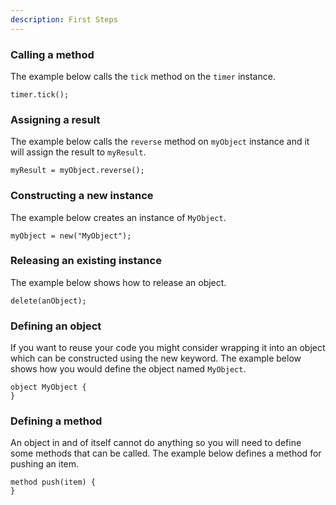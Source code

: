 ```yaml
---
description: First Steps
---
```


### Calling a  method

The example below calls the ```tick``` method on the ``timer`` instance.

  ```
  timer.tick();
  ```

### Assigning a result

The example below calls the ```reverse``` method on ```myObject``` instance and it will assign the result to ```myResult```.

  ```
  myResult = myObject.reverse();
  ```

### Constructing a new instance

The example below creates an instance of ```MyObject```. 

  ```
  myObject = new("MyObject");
  ```

### Releasing an existing instance

The example below shows how to release an object.

  ```
  delete(anObject);
  ```

### Defining an object

If you want to reuse your code you might consider wrapping it into an object
which can be constructed using the new keyword. The example below shows how
you would define the object named ```MyObject```.

  ```
  object MyObject {
  }
  ```
### Defining a method

An object in and of itself cannot do anything so you will need to define some 
methods that can be called. The example below defines a method for
pushing an item.

  ```
  method push(item) {
  }
  ```
